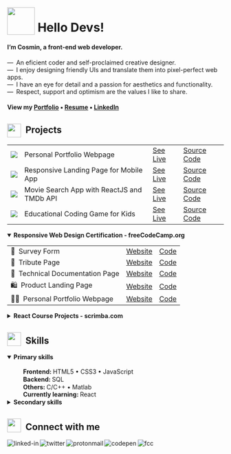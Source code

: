 # <sub><img src = "https://cosminmoldovan.github.io/gitdrive/gh-profile/rocket.gif" width="64"></sub> Hello Devs!
#### I’m Cosmin, a front-end web developer. 

&mdash;&ensp;An eficient coder and self-proclaimed creative designer.<br>
&mdash;&ensp;I enjoy designing friendly UIs  and translate them into pixel-perfect web apps.<br>
&mdash;&ensp;I have an eye for detail and a passion for aesthetics and functionality.<br>
&mdash;&ensp;Respect, support and optimism are the values I like to share.

#### View my [Portfolio](https://cosminmoldovan.github.io) &#9642; [Resume](https://www.linkedin.com/in/cosmin-moldovan) &#9642; [LinkedIn](https://www.linkedin.com/in/cosmin-moldovan)

<!--
<details>
  <summary>Photos from my surroundings <sup>click to open</sup></summary><br>
  <p><img title="Sibiu city" alt="Sibiu" src="https://i.postimg.cc/fTNyNjM6/sibiu.png">&emsp;<img title="Sibiu city" alt="Sibiu-Sky" src="https://i.postimg.cc/bNy7js2z/sibiu-sky.png">&emsp;<img title="Clay Castle Fairy Valley" alt="Castelul-Zanelor" src="https://i.postimg.cc/j2zjfC4g/castelul-zanelor.png">&emsp;<img title="Transfagarasan road" alt="Transfagarasan" src="https://i.postimg.cc/QxJtx9tV/transfagarasan.png">&emsp;<img title="Balea lake" alt="Balea-Lac" src="https://i.postimg.cc/SQ8R3tb6/balea-lac.png"></p>
</details>
-->

##  <sub><sub><img src = "https://cosminmoldovan.github.io/gitdrive/gh-profile/folder.gif" width="32"></sub></sub>&ensp;Projects
<table>
  <tr>
    <td><img src = "https://cosminmoldovan.github.io/gitdrive/gh-profile/moldovan-sigla.png" /></td>
    <td>Personal Portfolio Webpage</td>
    <td><a href="https://cosminmoldovan.github.io">See Live</a></td>
    <td><a href="https://cosminmoldovan.github.io">Source Code</a></td>
  </tr>
  <tr></tr>
  <tr>
    <td><img src = "https://cosminmoldovan.github.io/gitdrive/gh-profile/remindme-sigla.png" /></td>
    <td>Responsive Landing Page for Mobile App</td>
    <td><a href="https://cosminmoldovan.github.io">See Live</a></td>
    <td><a href="https://cosminmoldovan.github.io">Source Code</a></td>
  </tr>
  <tr></tr>
  <tr>
    <td><img src = "https://cosminmoldovan.github.io/gitdrive/gh-profile/trendflix-sigla.png" /></td>
    <td>Movie Search App with ReactJS and TMDb API</td>
    <td><a href="https://cosminmoldovan.github.io">See Live</a></td>
    <td><a href="https://cosminmoldovan.github.io">Source Code</a></td
  </tr>
  <tr></tr>
  <tr>
    <td><img src = "https://cosminmoldovan.github.io/gitdrive/gh-profile/kidocode-sigla.png" /></td>
    <td>Educational Coding Game for Kids</td>
    <td><a href="https://cosminmoldovan.github.io">See Live</a></td>
    <td><a href="https://cosminmoldovan.github.io">Source Code</a></td>
  </tr>
</table>
  <details open>
   <summary><strong>Responsive Web Design Certification - freeCodeCamp.org</strong></summary>
    <p></p>
   <table>
     <tr>
       <td>📝&ensp;Survey Form</td>
       <td><a href="https://cosminmoldovan.github.io/fcc-survey-form/">Website</a></td>
       <td><a href="https://github.com/cosminmoldovan/fcc-survey-form">Code</a></td>
     </tr>
     <tr></tr>
     <tr>
       <td>📜&ensp;Tribute Page</td>
       <td><a href="https://cosminmoldovan.github.io/fcc-tribute-page/">Website</a></td>
       <td><a href="https://github.com/cosminmoldovan/fcc-tribute-page">Code</a></td>
     </tr>
     <tr></tr>
     <tr>
       <td>📖&ensp;Technical Documentation Page</td>
       <td><a href="https://cosminmoldovan.github.io/fcc-technical-documentation-page/">Website</a></td>
       <td><a href="https://github.com/cosminmoldovan/fcc-technical-documentation-page">Code</a></td>
     </tr>
     <tr></tr>
     <tr>
       <td>🛍️&ensp;Product Landing Page</td>
       <td><a href="https://cosminmoldovan.github.io/fcc-product-landing-page/">Website</a></td>
       <td><a href="https://github.com/cosminmoldovan/fcc-product-landing-page">Code</a></td>
     </tr>
     <tr></tr>
     <tr>
       <td>👨‍💻&ensp;Personal Portfolio Webpage</td>
       <td><a href="https://codepen.io/cosmin-moldovan/full/rNYQMaO">Website</a></td>
       <td><a href="https://codepen.io/cosmin-moldovan/pen/rNYQMaO">Code</a></td>
     </tr>
   </table>

  </details>
  <details>
   <summary><strong>React Course Projects - scrimba.com</strong></summary>
   <p></p>
   <table>
     <tr>
       <td>⚛️&ensp;React facts site</td>
       <td><a href="https://cosminmoldovan.github.io/react-facts-site/">Website</a></td>
       <td><a href="https://github.com/cosminmoldovan/react-facts-site">Code</a></td>
     </tr>
     <tr></tr>
     <tr>
       <td>👔&ensp;Digital business card</td>
       <td><a href="https://cosminmoldovan.github.io/digital-business-card/">Website</a></td>
       <td><a href="https://github.com/cosminmoldovan/digital-business-card">Code</a></td>
     </tr>
     <tr></tr>
     <tr>
       <td>🎈&ensp;AirBnB Experiences clone</td>
       <td><a href="https://cosminmoldovan.github.io/airbnb-experiences/">Website</a></td>
       <td><a href="https://github.com/cosminmoldovan/airbnb-experiences">Code</a></td>
     </tr>
     <tr></tr>
     <tr>
       <td>🌍&ensp;Travel journal</td>
       <td><a href="https://cosminmoldovan.github.io/travel-journal/">Website</a></td>
       <td><a href="https://github.com/cosminmoldovan/travel-journal">Code</a></td>
     </tr>
     <tr></tr>
     <tr>
       <td>😹&ensp;Meme generator</td>
       <td><a href="https://cosminmoldovan.github.io/meme-generator/">Website</a></td>
       <td><a href="https://github.com/cosminmoldovan/meme-generator">Code</a></td>
     </tr>
     <tr></tr>
     <tr>
       <td>🎲&ensp;Tenzies game</td>
       <td><a href="https://cosminmoldovan.github.io/tenzies-game/">Website</a></td>
       <td><a href="https://github.com/cosminmoldovan/tenzies-game">Code</a></td>
     </tr>
   </table>
  </details>

## <sub><img src = "https://cosminmoldovan.github.io/gitdrive/gh-profile/list.gif" width="32"></sub>&ensp;Skills

<details open>
  <summary><strong>Primary skills</strong></summary><br>
  &emsp;<sub><img src="https://i.postimg.cc/grFZVxYh/checked.png" width="16"></sub>&ensp;<strong>Frontend: </strong>HTML5 &bull;  CSS3 &bull; JavaScript<br>
  &emsp;<sub><img src="https://cosminmoldovan.github.io/gitdrive/gh-profile/checked.png" width="16"></sub>&ensp;<strong>Backend: </strong>SQL<br>
  &emsp;<sub><img src="https://cosminmoldovan.github.io/gitdrive/gh-profile/checked.png" width="16"></sub>&ensp;<strong>Others: </strong>C/C++ &bull; Matlab<br>
  &emsp;<sub><img src="https://cosminmoldovan.github.io/gitdrive/gh-profile/unchecked.png" width="16"></sub>&ensp;<strong>Currently learning: </strong>React
</details>

<details><br>
  <summary><strong>Secondary skills</strong></summary>
  &emsp;<sub><img src="https://cosminmoldovan.github.io/gitdrive/gh-profile/checked.png" width="16"></sub>&ensp;<strong>Tools: </strong>VSCode &bull; Figma &bull; Linux
</details>

##  <sub><img src = "https://cosminmoldovan.github.io/gitdrive/gh-profile/chat.gif" width="32"></sub>&ensp;Connect with me 

[<img align="left" alt="linked-in" src="https://img.shields.io/badge/linkedin-%230077B5.svg?&style=for-the-badge&logo=linkedin&logoColor=white" />](https://www.linkedin.com/in/cosmin-moldovan/)

[<img align="left" alt="twitter" src="https://img.shields.io/badge/twitter-%231DA1F2.svg?&style=for-the-badge&logo=twitter&logoColor=white" />](https://twitter.com/CosminMol)

[<img align="left" alt="protonmail" src="https://img.shields.io/badge/ProtonMail-8B89CC?style=for-the-badge&logo=protonmail&logoColor=white" />](mailto:cosmin.moldovan@prrotonmail.com)

[<img align="left" alt="codepen" src="https://img.shields.io/badge/Codepen-000000?style=for-the-badge&logo=codepen&logoColor=white" />](https://codepen.io/cosmin-moldovan)

[<img align="left" alt="fcc" src="https://img.shields.io/badge/free%20code%20camp-27273D?style=for-the-badge&logo=freecodecamp&logoColor=white" />](https://www.freecodecamp.org/cosmin-moldovan)
